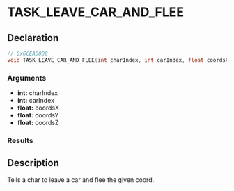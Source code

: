 # TASK_LEAVE_CAR_AND_FLEE

## Declaration
```cpp
// 0x6CEA50D8
void TASK_LEAVE_CAR_AND_FLEE(int charIndex, int carIndex, float coordsX, float coordsY, float coordsZ);
```

### Arguments
- **int:** charIndex
- **int:** carIndex
- **float:** coordsX
- **float:** coordsY
- **float:** coordsZ

### Results

## Description
Tells a char to leave a car and flee the given coord.